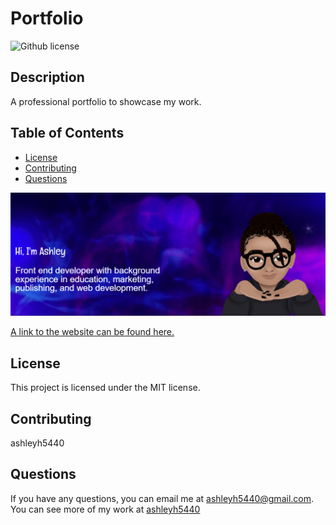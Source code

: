 # Portfolio
   ![Github license](https://img.shields.io/badge/license-MIT-blue.svg) 
  ## Description 
  A professional portfolio to showcase my work.
  ## Table of Contents
  - [License](#license)
  - [Contributing](#contributing)
  - [Questions](#questions)

![Screenshot of the website page](./src/assets/portfolio-home.png)

[A link to the website can be found here.](https://ashleycreates.netlify.app/)

  ## License 
 This project is licensed under the MIT license.
  ## Contributing
  ashleyh5440
  ## Questions
  If you have any questions, you can email me at ashleyh5440@gmail.com.
  You can see more of my work at [ashleyh5440](https://github.com/ashleyh5440)


